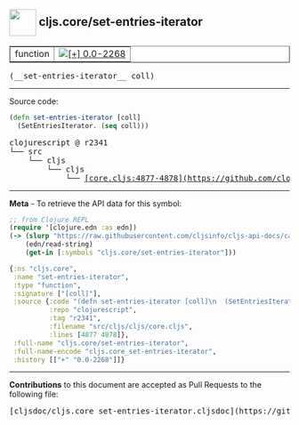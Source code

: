 ## <img width="48px" valign="middle" src="http://i.imgur.com/Hi20huC.png"> cljs.core/set-entries-iterator

 <table border="1">
<tr>

<td>function</td>
<td><a href="https://github.com/cljsinfo/cljs-api-docs/tree/0.0-2268"><img valign="middle" alt="[+] 0.0-2268" src="https://img.shields.io/badge/+-0.0--2268-lightgrey.svg"></a> </td>
</tr>
</table>

 <samp>
(__set-entries-iterator__ coll)<br>
</samp>

---





Source code:

```clj
(defn set-entries-iterator [coll]
  (SetEntriesIterator. (seq coll)))
```

 <pre>
clojurescript @ r2341
└── src
    └── cljs
        └── cljs
            └── <ins>[core.cljs:4877-4878](https://github.com/clojure/clojurescript/blob/r2341/src/cljs/cljs/core.cljs#L4877-L4878)</ins>
</pre>


---

__Meta__ - To retrieve the API data for this symbol:

```clj
;; from Clojure REPL
(require '[clojure.edn :as edn])
(-> (slurp "https://raw.githubusercontent.com/cljsinfo/cljs-api-docs/catalog/cljs-api.edn")
    (edn/read-string)
    (get-in [:symbols "cljs.core/set-entries-iterator"]))
```

```clj
{:ns "cljs.core",
 :name "set-entries-iterator",
 :type "function",
 :signature ["[coll]"],
 :source {:code "(defn set-entries-iterator [coll]\n  (SetEntriesIterator. (seq coll)))",
          :repo "clojurescript",
          :tag "r2341",
          :filename "src/cljs/cljs/core.cljs",
          :lines [4877 4878]},
 :full-name "cljs.core/set-entries-iterator",
 :full-name-encode "cljs.core_set-entries-iterator",
 :history [["+" "0.0-2268"]]}

```

---

__Contributions__ to this document are accepted as Pull Requests to the following file:

 <pre>
[cljsdoc/cljs.core_set-entries-iterator.cljsdoc](https://github.com/cljsinfo/cljs-api-docs/blob/master/cljsdoc/cljs.core_set-entries-iterator.cljsdoc)
</pre>

